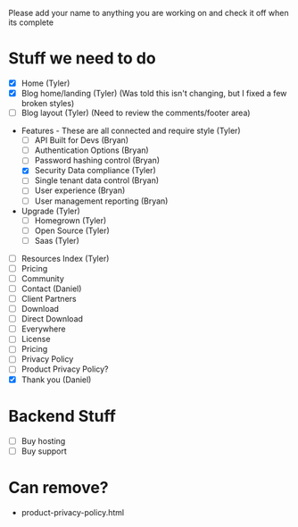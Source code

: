 Please add your name to anything you are working on and check it off when its complete

Stuff we need to do
====
* [x] Home (Tyler)
* [x] Blog home/landing (Tyler) (Was told this isn't changing, but I fixed a few broken styles)
* [ ] Blog layout (Tyler) (Need to review the comments/footer area)
* Features - These are all connected and require style (Tyler)
  + [ ] API Built for Devs (Bryan)
  + [ ] Authentication Options (Bryan)
  + [ ] Password hashing control (Bryan)
  + [x] Security Data compliance (Tyler)
  + [ ] Single tenant data control (Bryan)
  + [ ] User experience (Bryan)
  + [ ] User management reporting (Bryan)
* Upgrade (Tyler)
  + [ ] Homegrown (Tyler)
  + [ ] Open Source (Tyler)
  + [ ] Saas (Tyler)
* [ ] Resources Index (Tyler)
* [ ] Pricing
* [ ] Community
* [ ] Contact (Daniel)
* [ ] Client Partners
* [ ] Download
* [ ] Direct Download
* [ ] Everywhere
* [ ] License
* [ ] Pricing
* [ ] Privacy Policy
* [ ] Product Privacy Policy?
* [x] Thank you (Daniel)

Backend Stuff
====
* [ ] Buy hosting
* [ ] Buy support 

Can remove?
====
* product-privacy-policy.html
